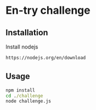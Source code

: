 # En-try challenge

## Installation

Install nodejs

```bash
https://nodejs.org/en/download
```

## Usage

```cmd
npm install
cd ./challenge
node challenge.js
```
